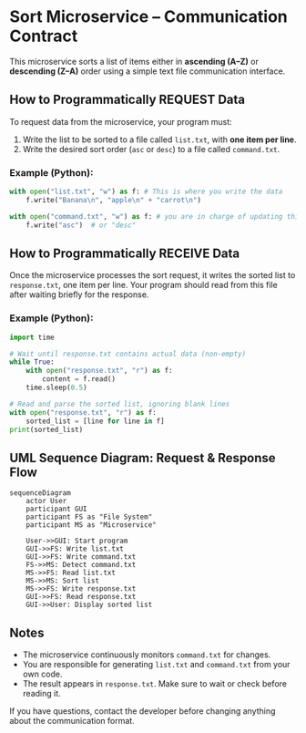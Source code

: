 # Sort Microservice – Communication Contract

This microservice sorts a list of items either in **ascending (A–Z)** or **descending (Z–A)** order using a simple text file communication interface.

## How to Programmatically REQUEST Data

To request data from the microservice, your program must:

1. Write the list to be sorted to a file called `list.txt`, with **one item per line**.
2. Write the desired sort order (`asc` or `desc`) to a file called `command.txt`.

### Example (Python):
```python 
with open("list.txt", "w") as f: # This is where you write the data 
    f.write("Banana\n", "apple\n" + "carrot\n")

with open("command.txt", "w") as f: # you are in charge of updating this for the needs of your program
    f.write("asc")  # or "desc"
```

##  How to Programmatically RECEIVE Data

Once the microservice processes the sort request, it writes the sorted list to `response.txt`, one item per line. Your program should read from this file after waiting briefly for the response.

### Example (Python):
```python
import time

# Wait until response.txt contains actual data (non-empty)
while True:
    with open("response.txt", "r") as f:
        content = f.read()
    time.sleep(0.5)

# Read and parse the sorted list, ignoring blank lines
with open("response.txt", "r") as f:
    sorted_list = [line for line in f]
print(sorted_list)
```

## UML Sequence Diagram: Request & Response Flow
```mermaid
sequenceDiagram
    actor User
    participant GUI
    participant FS as "File System"
    participant MS as "Microservice"

    User->>GUI: Start program
    GUI->>FS: Write list.txt
    GUI->>FS: Write command.txt
    FS->>MS: Detect command.txt
    MS->>FS: Read list.txt
    MS->>MS: Sort list
    MS->>FS: Write response.txt
    GUI->>FS: Read response.txt
    GUI->>User: Display sorted list
```

## Notes
- The microservice continuously monitors `command.txt` for changes.
- You are responsible for generating `list.txt` and `command.txt` from your own code.
- The result appears in `response.txt`. Make sure to wait or check before reading it.

If you have questions, contact the developer before changing anything about the communication format.
